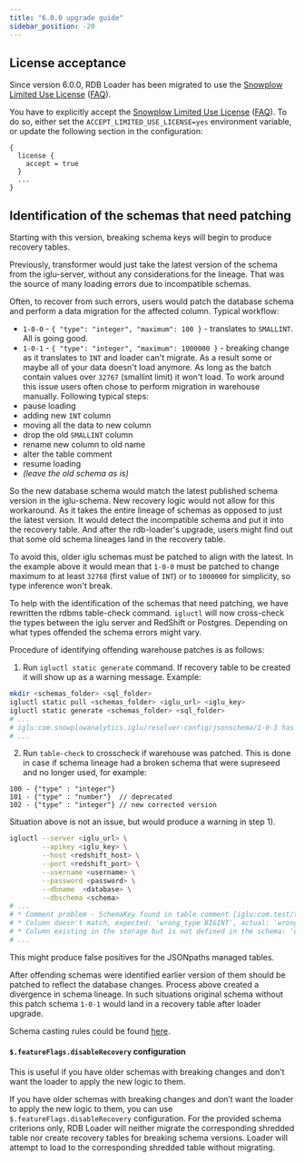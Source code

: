 ```yaml
---
title: "6.0.0 upgrade guide"
sidebar_position: -20
---
```


## License acceptance

Since version 6.0.0, RDB Loader has been migrated to use the [Snowplow Limited Use License](https://docs.snowplow.io/limited-use-license-1.0/) ([FAQ](/docs/contributing/limited-use-license-faq/index.md)).

You have to explicitly accept the [Snowplow Limited Use License](https://docs.snowplow.io/limited-use-license-1.0/) ([FAQ](/docs/contributing/limited-use-license-faq/index.md)). To do so, either set the `ACCEPT_LIMITED_USE_LICENSE=yes` environment variable, or update the following section in the configuration:

```hcl
{
  license {
    accept = true
  }
  ...
}
```

## Identification of the schemas that need patching
Starting with this version, breaking schema keys will begin to produce recovery tables.

Previously, transformer would just take the latest version of the schema from the iglu-server, without any considerations for the lineage. That was the source of many loading errors due to incompatible schemas.

Often, to recover from such errors, users would patch the database schema and perform a data migration for the affected
column.  Typical workflow:
- `1-0-0` - `{ "type": "integer", "maximum": 100 }` - translates to `SMALLINT`. All is going good.
- `1-0-1` - `{ "type": "integer", "maximum": 1000000 }` - breaking change as it translates to `INT` and loader can't
  migrate. As a result some or maybe all of your data doesn't load anymore. As long as the batch contain values over `32767` (smallint limit) it won't load.
  To work around this issue users often chose to perform migration in warehouse manually. Following typical steps:
- pause loading
- adding new `INT` column
- moving all the data to new column
- drop the old `SMALLINT`  column
- rename new column to old name
- alter the table comment
- resume loading
- _(leave the old schema as is)_

So the new database schema would match the latest published schema version in the iglu-schema. New recovery logic would not allow for this workaround. As it takes the entire lineage of schemas as opposed to just the latest version. It would detect the incompatible schema and put it into the recovery table. And after the rdb-loader's upgrade, users might find out that some old schema lineages land in the recovery table.

To avoid this, older iglu schemas must be patched to align with the latest. In the example above it would mean that `1-0-0` must be patched to change maximum to at least `32768` (first value of `INT`) or to `1000000` for simplicity, so type inference won't break.

To help with the identification of the schemas that need patching, we have rewritten the rdbms table-check command.
`igluctl` will now cross-check the types between the iglu server and RedShift or Postgres. Depending on what types
offended the schema errors might vary.

Procedure of identifying offending warehouse patches is as follows:

1) Run `igluctl static generate` command. If recovery table to be created it will show up as a warning message. Example:
```bash
mkdir <schemas_folder> <sql_folder>
igluctl static pull <schemas_folder> <iglu_url> <iglu_key>
igluctl static generate <schemas_folder> <sql_folder> 
# ...
# iglu:com.snowplowanalytics.iglu/resolver-config/jsonschema/1-0-3 has a breaking change Incompatible encoding in column cache_size old type RedshiftBigInt/ZstdEncoding new type RedshiftDouble/RawEncoding
# ...
```

2) Run `table-check` to crosscheck if warehouse was patched. This is done in case if  schema lineage had a broken schema
   that were supreseed and no longer used, for example:
```
100 - {"type" : "integer"}
101 - {"type" : "number"}  // deprecated
102 - {"type" : "integer"} // new corrected version
```
Situation above is not an issue, but would produce a warning in step 1).
```bash
igluctl --server <iglu_url> \
        --apikey <iglu_key> \
        --host <redshift_host> \
        --port <redshift_port> \
        --username <username> \
        --password <password> \
        --dbname  <database> \
        --dbschema <schema>
# ...
# * Comment problem - SchemaKey found in table comment [iglu:com.test/test/jsonschema/1-0-0] does not match expected [iglu:com.test/test/jsonschema/1-0-1]
# * Column doesn't match, expected: 'wrong_type BIGINT', actual: 'wrong_type VARCHAR(4096)'
# * Column existing in the storage but is not defined in the schema: 'only_in_storage VARCHAR(4096)'
# ...   
```
This might produce false positives for the JSONpaths managed tables.


After offending schemas were identified earlier version of them should be patched to reflect the database changes.
Process above created a divergence in schema lineage. In such situations original schema without this patch schema `1-0-1` would land in a recovery table after loader upgrade.

Schema casting rules could be found [here](/docs/storing-querying/schemas-in-warehouse/?warehouse=redshift#types).

#### `$.featureFlags.disableRecovery` configuration

This is useful if you have older schemas with breaking changes and don’t want the loader to apply the new logic to them.

If you have older schemas with breaking changes and don’t want the loader to apply the new logic to them, you can use `$.featureFlags.disableRecovery` configuration. For the provided schema criterions only, RDB Loader will neither migrate the corresponding shredded table nor create recovery tables for breaking schema versions. Loader will attempt to load to the corresponding shredded table without migrating.
